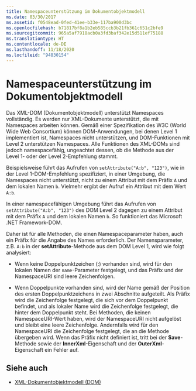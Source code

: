 ```yaml
---
title: Namespaceunterstützung im Dokumentobjektmodell
ms.date: 03/30/2017
ms.assetid: f0548ead-0fed-41ee-b33e-117ba900d3bc
ms.openlocfilehash: b71817bf8a1b2eb585ccb3b21fb361c651c2bfe9
ms.sourcegitcommit: 965a5af7918acb0a3fd3baf342e15d511ef75188
ms.translationtype: HT
ms.contentlocale: de-DE
ms.lasthandoff: 11/18/2020
ms.locfileid: "94830154"
---
```

# <a name="namespace-support-in-the-dom"></a>Namespaceunterstützung im Dokumentobjektmodell
Das XML-DOM (Dokumentobjektmodell) unterstützt Namespaces vollständig. Es werden nur XML-Dokumente unterstützt, die mit Namespaces arbeiten können. Gemäß einer Spezifikation des W3C (World Wide Web Consortium) können DOM-Anwendungen, bei denen Level 1 implementiert ist, Namespaces nicht unterstützen, und DOM-Funktionen mit Level 2 unterstützen Namespaces. Alle Funktionen des XML-DOMs sind jedoch namespacefähig, ungeachtet dessen, ob die Methode aus der Level 1- oder der Level 2-Empfehlung stammt.  
  
 Beispielsweise führt das Aufrufen von `setAttribute("A:b", "123")`, wie in der Level 1-DOM-Empfehlung spezifiziert, in einer Umgebung, die Namespaces nicht unterstützt, nicht zu einem Attribut mit dem Präfix `A` und dem lokalen Namen `b`. Vielmehr ergibt der Aufruf ein Attribut mit dem Wert `A:b`.  
  
 In einer namespacefähigen Umgebung führt das Aufrufen von `setAttribute("A:b", "123")` des DOM Level 2 dagegen zu einem Attribut mit dem Präfix `A` und dem lokalen Namen `b`. So funktioniert das Microsoft .NET Framework-DOM.  
  
 Daher ist für alle Methoden, die einen Namespaceparameter haben, auch ein Präfix für die Angabe des Names erforderlich. Der Namensparameter, z.B. `A:b` in der **setAttribute**-Methode aus dem DOM Level 1, wird wie folgt analysiert:  
  
- Wenn keine Doppelpunktzeichen (:) vorhanden sind, wird für den lokalen Namen der `name`-Parameter festgelegt, und das Präfix und der NamespaceURI sind leere Zeichenfolgen.  
  
- Wenn Doppelpunkte vorhanden sind, wird der Name gemäß der Position des ersten Doppelpunktzeichens in zwei Abschnitte aufgeteilt. Als Präfix wird die Zeichenfolge festgelegt, die sich vor dem Doppelpunkt befindet, und als lokaler Name wird die Zeichenfolge festgelegt, die hinter dem Doppelpunkt steht. Bei Methoden, die keinen NamespaceURI-Wert haben, wird der NamespaceURI nicht aufgelöst und bleibt eine leere Zeichenfolge. Andernfalls wird für den NamespaceURI die Zeichenfolge festgelegt, die an die Methode übergeben wird. Wenn das Präfix nicht definiert ist, tritt bei der **Save**-Methode sowie der **InnerXml**-Eigenschaft und der **OuterXml**-Eigenschaft ein Fehler auf.  
  
## <a name="see-also"></a>Siehe auch

- [XML-Dokumentobjektmodell (DOM)](xml-document-object-model-dom.md)
